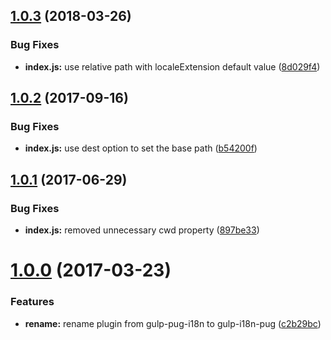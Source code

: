 <a name="1.0.3"></a>
## [1.0.3](https://github.com/felixzapata/gulp-i18n-pug/compare/1.0.2...v1.0.3) (2018-03-26)

### Bug Fixes

* **index.js:** use relative path with localeExtension default value ([8d029f4](https://github.com/felixzapata/gulp-i18n-pug/commit/8d029f4))

<a name="1.0.2"></a>
## [1.0.2](https://github.com/felixzapata/gulp-i18n-pug/compare/1.0.1...v1.0.2) (2017-09-16)


### Bug Fixes

* **index.js:** use dest option to set the base path ([b54200f](https://github.com/felixzapata/gulp-i18n-pug/commit/b54200f))



<a name="1.0.1"></a>
## [1.0.1](https://github.com/felixzapata/gulp-i18n-pug/compare/1.0.0...v1.0.1) (2017-06-29)


### Bug Fixes

* **index.js:** removed unnecessary cwd property ([897be33](https://github.com/felixzapata/gulp-i18n-pug/commit/897be33))



<a name="1.0.0"></a>
# [1.0.0](https://github.com/felixzapata/gulp-i18n-pug/compare/0.1.1...v1.0.0) (2017-03-23)


### Features

* **rename:** rename plugin from gulp-pug-i18n to gulp-i18n-pug ([c2b29bc](https://github.com/felixzapata/gulp-i18n-pug/commit/c2b29bc))



